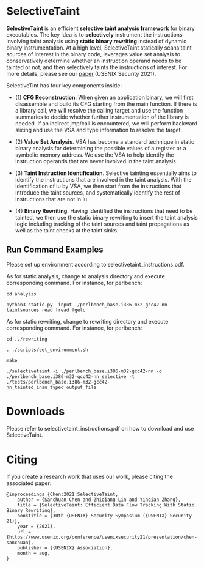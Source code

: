 #  SelectiveTaint
**SelectiveTaint** is an efficient **selective taint analysis framework** for binary executables. The key idea is to **selectively** instrument the instructions involving taint analysis using **static binary rewriting** instead of dynamic binary instrumentation. At a high level, SelectiveTaint statically scans taint sources of interest in the binary code, leverages value set analysis to conservatively determine whether an instruction operand needs to be tainted or not, and then selectively taints the instructions of interest. For more details, please see our [paper](https://www.usenix.org/conference/usenixsecurity21/presentation/chen-sanchuan) (USENIX Security 2021).


SelectiveTint has four key components inside:

- (1) **CFG Reconstruction**. When given an application binary, we will first disassemble and build its CFG starting from the main function. If there is a library call, we will resolve the calling target and use the function summaries to decide whether further instrumentation of the library is needed. If an indirect jmp/call is encountered, we will perform backward slicing and use the VSA and type information to resolve the target.

- (2) **Value Set Analysis**. VSA has become a standard technique in static binary analysis for determining the possible values of a register or a symbolic memory address. We use the VSA to help identify the instruction operands that are never involved in the taint analysis.

- (3) **Taint Instruction Identification**. Selective tainting essentially aims to identify the instructions that are involved in the taint analysis. With the identification of Iu by VSA, we then start from the instructions that introduce the taint sources, and systematically identify the rest of instructions that are not in Iu.

- (4) **Binary Rewriting**. Having identified the instructions that need to be tainted, we then use the static binary rewriting to insert the taint analysis logic including tracking of the taint sources and taint propagations as well as the taint checks at the taint sinks.

## Run Command Examples

Please set up environment according to selectivetaint_instructions.pdf.

As for static analysis, change to analysis directory and execute corresponding command. For instance, for perlbench:

```
cd analysis

python3 static.py -input ./perlbench_base.i386-m32-gcc42-nn -taintsources read fread fgetc
```

As for static rewriting, change to rewriting directory and execute corresponding command. For instance, for perlbench:

```
cd ../rewriting

. ./scripts/set_environment.sh

make

./selectivetaint -i ./perlbench_base.i386-m32-gcc42-nn -o ./perlbench_base.i386-m32-gcc42-nn_selective -t ./tests/perlbench_base.i386-m32-gcc42-nn_tainted_insn_typed_output_file
```

# Downloads

Please refer to selectivetaint_instructions.pdf on how to download and use SelectiveTaint.

# Citing

If you create a research work that uses our work, please citing the associated paper:
```
@inproceedings {Chen:2021:SelectiveTaint,
	author = {Sanchuan Chen and Zhiqiang Lin and Yinqian Zhang},
	title = {SelectiveTaint: Efficient Data Flow Tracking With Static Binary Rewriting},
	booktitle = {30th {USENIX} Security Symposium ({USENIX} Security 21)},
	year = {2021},
	url = {https://www.usenix.org/conference/usenixsecurity21/presentation/chen-sanchuan},
	publisher = {{USENIX} Association},
	month = aug,
}
```

